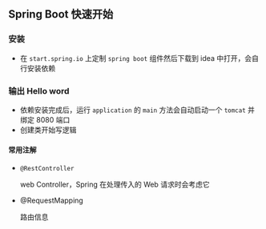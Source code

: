 ## Spring Boot 快速开始

### 安装

* 在 `start.spring.io` 上定制 `spring boot` 组件然后下载到 idea 中打开，会自行安装依赖

### 输出 Hello word

* 依赖安装完成后，运行 `application` 的 `main` 方法会自动启动一个 `tomcat` 并绑定 8080 端口
* 创建类开始写逻辑

#### 常用注解

* `@RestController`

  web Controller，Spring 在处理传入的 Web 请求时会考虑它

* @RequestMapping

  路由信息